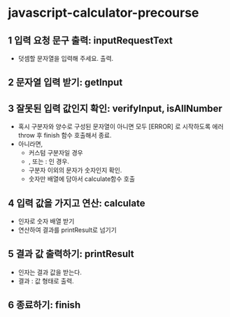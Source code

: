 # javascript-calculator-precourse

## 1 입력 요청 문구 출력: inputRequestText

- 덧셈할 문자열을 입력해 주세요. 출력.

## 2 문자열 입력 받기: getInput

## 3 잘못된 입력 값인지 확인: verifyInput, isAllNumber

- 혹시 구분자와 양수로 구성된 문자열이 아니면 모두 [ERROR] 로 시작하도록 에러 throw 후 finish 함수 호출해서 종료.
- 아니라면,
  - 커스텀 구분자일 경우
  - , 또는 : 인 경우.
  - 구분자 이외의 문자가 숫자인지 확인.
  - 숫자만 배열에 담아서 calculate함수 호출

## 4 입력 값을 가지고 연산: calculate

- 인자로 숫자 배열 받기
- 연산하여 결과를 printResult로 넘기기

## 5 결과 값 출력하기: printResult

- 인자는 결과 값을 받는다.
- 결과 : 값 형태로 출력.

## 6 종료하기: finish
